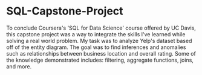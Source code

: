 # SQL-Capstone-Project

To conclude Coursera's 'SQL for Data Science' course offered by UC Davis, this capstone project was a way to integrate the skills I've learned while solving a real world problem. My task was to analyze Yelp's dataset based off of the entity diagram. The goal was to find inferences and anomalies such as relationships between business location and overall rating. Some of the knowledge demonstrated includes: filtering, aggregate functions, joins, and more.
